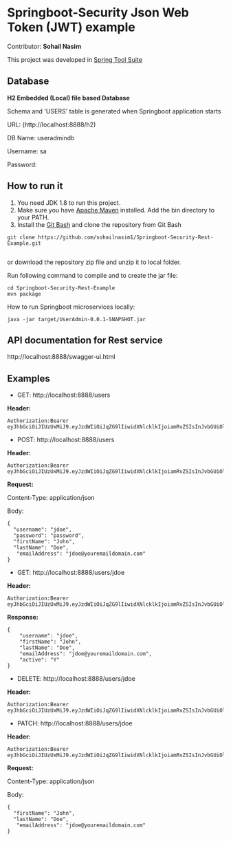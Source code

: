# Springboot-Security Json Web Token (JWT) example
Contributor: **Sohail Nasim**

This project was developed in [Spring Tool Suite](http://spring.io/tools/sts)

## Database

**H2  Embedded (Local) file based Database**

Schema and 'USERS' table is generated when Springboot application starts

URL: (http://localhost:8888/h2)

DB Name: useradmindb

Username: sa

Password:


## How to run it
1. You need JDK 1.8 to run this project.
2. Make sure you have [Apache Maven](https://maven.apache.org/download.cgi) installed. Add the bin directory to your PATH.
3. Install the [Git Bash](https://git-scm.com/download) and clone the repository
 from Git Bash
 
```
git clone https://github.com/sohailnasim1/Springboot-Security-Rest-Example.git
 
```

 or download the repository zip file and unzip it to local folder.

Run following command to compile and to create the jar file:

```
cd Springboot-Security-Rest-Example
mvn package

```

How to run Springboot microservices locally:

```
java -jar target/UserAdmin-0.0.1-SNAPSHOT.jar
```

## API documentation for Rest service
http://localhost:8888/swagger-ui.html

## Examples

* GET: http://localhost:8888/users

**Header:**

```
Authorization:Bearer eyJhbGciOiJIUzUxMiJ9.eyJzdWIiOiJqZG9lIiwidXNlcklkIjoiamRvZSIsInJvbGUiOlsiYWRtaW4iLCJ1c2VyIl0sImV4cCI6MTg2NTk3MDY5MywiaWF0IjoxNTUwMzUxNDkzLCJqdGkiOiI2OTc0N2EwYy01MGYxLTQ3ZDctOWNlYS1hZGFkNGY2Yjg5ZWQifQ.airDwI93k_y8CPrAKgfuzDLAx5pv9x4co0Web4FX3N4shHn_NhZEGSx1Uk8cPFPxAfcyr9DKyhrBCi5LTUPniw
```

* POST: http://localhost:8888/users

**Header:**

```
Authorization:Bearer eyJhbGciOiJIUzUxMiJ9.eyJzdWIiOiJqZG9lIiwidXNlcklkIjoiamRvZSIsInJvbGUiOlsiYWRtaW4iLCJ1c2VyIl0sImV4cCI6MTg2NTk3MDY5MywiaWF0IjoxNTUwMzUxNDkzLCJqdGkiOiI2OTc0N2EwYy01MGYxLTQ3ZDctOWNlYS1hZGFkNGY2Yjg5ZWQifQ.airDwI93k_y8CPrAKgfuzDLAx5pv9x4co0Web4FX3N4shHn_NhZEGSx1Uk8cPFPxAfcyr9DKyhrBCi5LTUPniw
```

**Request:**

Content-Type: application/json

Body:

```
{
  "username": "jdoe",
  "password": "password",
  "firstName": "John",
  "lastName": "Doe",
   "emailAddress": "jdoe@youremaildomain.com"
}
```

* GET: http://localhost:8888/users/jdoe

**Header:**

```
Authorization:Bearer eyJhbGciOiJIUzUxMiJ9.eyJzdWIiOiJqZG9lIiwidXNlcklkIjoiamRvZSIsInJvbGUiOlsiYWRtaW4iLCJ1c2VyIl0sImV4cCI6MTg2NTk3MDY5MywiaWF0IjoxNTUwMzUxNDkzLCJqdGkiOiI2OTc0N2EwYy01MGYxLTQ3ZDctOWNlYS1hZGFkNGY2Yjg5ZWQifQ.airDwI93k_y8CPrAKgfuzDLAx5pv9x4co0Web4FX3N4shHn_NhZEGSx1Uk8cPFPxAfcyr9DKyhrBCi5LTUPniw
```

**Response:**
	
```
{
    "username": "jdoe",
    "firstName": "John",
    "lastName": "Doe",
    "emailAddress": "jdoe@youremaildomain.com",
    "active": "Y"
}
```

* DELETE: http://localhost:8888/users/jdoe

**Header:**

```
Authorization:Bearer eyJhbGciOiJIUzUxMiJ9.eyJzdWIiOiJqZG9lIiwidXNlcklkIjoiamRvZSIsInJvbGUiOlsiYWRtaW4iLCJ1c2VyIl0sImV4cCI6MTg2NTk3MDY5MywiaWF0IjoxNTUwMzUxNDkzLCJqdGkiOiI2OTc0N2EwYy01MGYxLTQ3ZDctOWNlYS1hZGFkNGY2Yjg5ZWQifQ.airDwI93k_y8CPrAKgfuzDLAx5pv9x4co0Web4FX3N4shHn_NhZEGSx1Uk8cPFPxAfcyr9DKyhrBCi5LTUPniw
```


* PATCH: http://localhost:8888/users/jdoe

**Header:**

```
Authorization:Bearer eyJhbGciOiJIUzUxMiJ9.eyJzdWIiOiJqZG9lIiwidXNlcklkIjoiamRvZSIsInJvbGUiOlsiYWRtaW4iLCJ1c2VyIl0sImV4cCI6MTg2NTk3MDY5MywiaWF0IjoxNTUwMzUxNDkzLCJqdGkiOiI2OTc0N2EwYy01MGYxLTQ3ZDctOWNlYS1hZGFkNGY2Yjg5ZWQifQ.airDwI93k_y8CPrAKgfuzDLAx5pv9x4co0Web4FX3N4shHn_NhZEGSx1Uk8cPFPxAfcyr9DKyhrBCi5LTUPniw
```


**Request:**

Content-Type: application/json

Body:

```
{
  "firstName": "John",
  "lastName": "Doe",
   "emailAddress": "jdoe@youremaildomain.com"
}

```